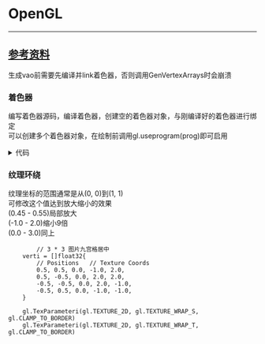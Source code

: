 # OpenGL

------
[参考资料](https://learnopengl-cn.readthedocs.io/zh/latest/01%20Getting%20started/06%20Textures/#_1)
------
生成vao前需要先编译并link着色器，否则调用GenVertexArrays时会崩溃
### 着色器
编写着色器源码，编译着色器，创建空的着色器对象，与刚编译好的着色器进行绑定<br>
可以创建多个着色器对象，在绘制前调用gl.useprogram(prog)即可启用

<details>
  <summary>代码</summary>    
	
	func getFShader2() string {
		fs := `
		   #version 410
		   out vec4 frag_colour;
		   void main() {
		       frag_colour = vec4(0.5, 1, 1, 1);
		   }
		` + "\x00"
		return fs
	}
	func compileShader(source string, shaderType uint32) (uint32, error) {
		shader := gl.CreateShader(shaderType)
	
		csources, free := gl.Strs(source)
		gl.ShaderSource(shader, 1, csources, nil)
		free()
		gl.CompileShader(shader)
	
		var status int32
		gl.GetShaderiv(shader, gl.COMPILE_STATUS, &status)
		if status == gl.FALSE {
			var logLength int32
			gl.GetShaderiv(shader, gl.INFO_LOG_LENGTH, &logLength)
	
			log := strings.Repeat("\x00", int(logLength+1))
			gl.GetShaderInfoLog(shader, logLength, nil, gl.Str(log))
	
			return 0, fmt.Errorf("failed to compile %v: %v", source, log)
		}
	
		return shader, nil
	}
	...
		vs := getVShader()
		fs := getFShader()
		fs2 := getFShader2()
		if err := gl.Init(); err != nil {
			panic(err)
		}
		vertexShader, err := compileShader(vs, gl.VERTEX_SHADER)
		if err != nil {
			panic(err)
		}
		fragmentShader, err := compileShader(fs, gl.FRAGMENT_SHADER)
		if err != nil {
			panic(err)
		}
	
		prog := gl.CreateProgram()
		gl.AttachShader(prog, vertexShader)
		gl.AttachShader(prog, fragmentShader)
		gl.LinkProgram(prog)
	
		prog2 := gl.CreateProgram()
		gl.AttachShader(prog2, vertexShader)
		gl.AttachShader(prog2, fragmentShader2)
		gl.LinkProgram(prog2)
		
	...
			gl.UseProgram(prog2)
			gl.BindVertexArray(VAO2)
			gl.DrawElements(gl.TRIANGLES, 6, gl.UNSIGNED_INT, nil)
			gl.BindVertexArray(0)
			
	...

</details>

### 纹理环绕
纹理坐标的范围通常是从(0, 0)到(1, 1)<br>
可修改这个值达到放大缩小的效果<br>
(0.45 - 0.55)局部放大<br>
(-1.0 - 2.0)缩小9倍<br>
(0.0 - 3.0)同上<br>

```
        // 3 * 3 图片九宫格居中
	verti = []float32{
		// Positions   // Texture Coords
		0.5, 0.5, 0.0, -1.0, 2.0, 
		0.5, -0.5, 0.0, 2.0, 2.0, 
		-0.5, -0.5, 0.0, 2.0, -1.0, 
		-0.5, 0.5, 0.0, -1.0, -1.0, 
	}

	gl.TexParameteri(gl.TEXTURE_2D, gl.TEXTURE_WRAP_S, gl.CLAMP_TO_BORDER)
	gl.TexParameteri(gl.TEXTURE_2D, gl.TEXTURE_WRAP_T, gl.CLAMP_TO_BORDER)
```
